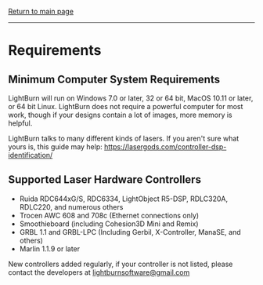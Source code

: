 [Return to main page](README.md)

----

# Requirements

## Minimum Computer System Requirements

LightBurn will run on Windows 7.0 or later, 32 or 64 bit, MacOS 10.11 or later, or 64 bit Linux.  LightBurn does not require a powerful computer for most work, though if your designs contain a lot of images, more memory is helpful.



LightBurn talks to many different kinds of lasers.  If you aren't sure what yours is, this guide may help:
https://lasergods.com/controller-dsp-identification/




## Supported Laser Hardware Controllers

- Ruida RDC644xG/S, RDC6334, LightObject R5-DSP, RDLC320A, RDLC220, and numerous others
- Trocen AWC 608 and 708c (Ethernet connections only)
- Smoothieboard (including Cohesion3D Mini and Remix)
- GRBL 1.1 and GRBL-LPC (Including Gerbil, X-Controller, ManaSE, and others)
- Marlin 1.1.9 or later

New controllers added regularly, if your controller is not listed, please
contact the developers at lightburnsoftware@gmail.com

